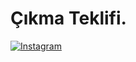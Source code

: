 # Çıkma Teklifi.
[![Instagram](https://img.shields.io/badge/Instagram-%23E4405F.svg?&style=flat-square&logo=instagram&logoColor=white)](https://www.instagram.com/beratydm/)
